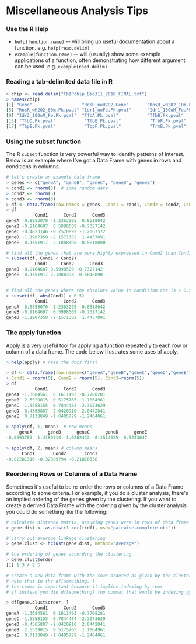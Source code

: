 # Miscellaneous Analysis Tips

### Use the R Help

-   `help(function.name)` -- will bring up useful documentation about
    a function. e.g. `help(read.delim)`
-   `example(function.name)` -- will (usually) show some example applications of a function,
    often demonstrating how different argument can be used. e.g. `example(read.delim)`

### Reading a tab-delimited data file in R

```R
> chip <- read.delim("ChIPchip_Bio311_2016_FINAL.txt")
> names(chip)
[1] "Gene"                   "RosR_noH2O2.Gene"       "RosR_wH2O2_10m.Pk.pval" "RosR_wH2O2_20m.Pk.pval"
[5] "RosR_wH2O2_60m.Pk.pval" "Idr1_noFe.Pk.pval"      "Idr1_100uM_Fe.Pk.pval"  "Idr2_noFe.Pk.pval"     
[9] "Idr2_100uM_Fe.Pk.pval"  "TfbA.Pk.pval"           "TfbB.Pk.pval"           "TfbC.Pk.pval"          
[13] "TfbD.Pk.pval"           "TfbE.Pk.pval"           "TfbF.Pk.pval"           "TfbG.Pk.pval"          
[17] "TbpE.Pk.pval"           "TbpF.Pk.pval"           "TrmB.Pk.pval" 
```

### Using the subset function

The R `subset` function is very powerful way to identify patterns of interest.  Below is an example where I've got a Data Frame with genes in rows and conditions in columns.  

```R
# let's create an example data frame
> genes <- c("geneA", "geneB", "geneC", "geneD", "geneE")
> cond1 <- rnorm(5)  # some random data
> cond2 <- rnorm(5)
> cond3 <- rnorm(5)
> df <- data.frame(row.names = genes, Cond1 = cond1, Cond2 = cond2, Cond3 = cond3) 
> df
           Cond1      Cond2      Cond3
geneA  0.8853070 -1.2363205  0.8518042
geneB -0.9164607  0.5998509 -0.7327142
geneC -0.4823146 -0.7570892 -1.2067572
geneD -1.1907350 -2.1571302  1.4457891
geneE -0.1351917  2.1888398  0.5818090

# find all the genes that are more highly expressed in Cond2 than Cond1
> subset(df, Cond1 < Cond2)
           Cond1     Cond2      Cond3
geneB -0.9164607 0.5998509 -0.7327142
geneE -0.1351917 2.1888398  0.5818090


# find all the genes where the absolute value in condition one is > 0.5
> subset(df, abs(Cond1) > 0.5)
           Cond1      Cond2      Cond3
geneA  0.8853070 -1.2363205  0.8518042
geneB -0.9164607  0.5998509 -0.7327142
geneD -1.1907350 -2.1571302  1.4457891
```


### The apply function

Apply is a very useful tool for applying a function repeatedly to each row or column of a data frame.  The code below illustrates some uses of apply.

```R
> help(apply) # read the docs first

> df <- data.frame(row.names=c("geneA","geneB","geneC","geneD","geneE"),
+ Cond1 = rnorm(5), Cond2 = rnorm(5), Cond3=rnorm(5))
> df
           Cond1      Cond2      Cond3
geneA -1.3684561  0.1611493 -0.7708281
geneB  2.5529015  0.5175765  1.1864961
geneC -1.5558155  0.7844484 -2.3073629
geneD -0.4565807 -2.0420910  2.0442841
geneE  0.7138849 -1.0405729 -1.2464061

> apply(df, 1, mean)  # row means
     geneA      geneB      geneC      geneD      geneE 
-0.6593783  1.4189914 -1.0262433 -0.1514625 -0.5243647 

> apply(df, 2, mean) # column means
      Cond1       Cond2       Cond3 
-0.02281316 -0.32389794 -0.21876338 
```

### Reordering Rows or Columns of a Data Frame

Sometimes it's useful to be re-order the rows or columns of a Data Frame according to some criteria.  For example, if you do a cluster analysis, there's an implied ordering of the genes given by the clustering.  If you want to create a derived Data Frame with the ordering given by the cluster analysis you could do something like the following:

```R
# calculate distance matrix, assuming genes were in rows of data frame
> gene.dist <- as.dist(1-cor(t(df), use="pairwise.complete.obs"))

# carry out average linkage clustering
> gene.clust <- hclust(gene.dist, method="average")

# the ordering of genes according the clustering
> gene.clust$order
[1] 1 3 4 2 5

# create a new data frame with the rows ordered as given by the clustering
# note that in the df[something, ]
# the comma is important because it implies indexing by rows
# if instead you did df[something] (no comma) that would be indexing by columns

> df[gene.clust$order, ]
           Cond1      Cond2      Cond3
geneA -1.3684561  0.1611493 -0.7708281
geneC -1.5558155  0.7844484 -2.3073629
geneD -0.4565807 -2.0420910  2.0442841
geneB  2.5529015  0.5175765  1.1864961
geneE  0.7138849 -1.0405729 -1.2464061
```
